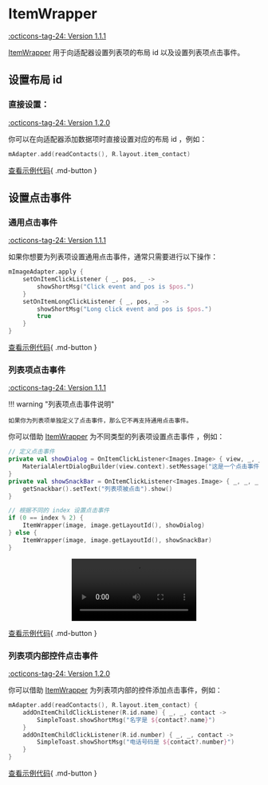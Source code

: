 # ItemWrapper

[:octicons-tag-24: Version 1.1.1](https://ave.entropy2020.cn/version/VastAdapter/#111)

[ItemWrapper](https://api.ave.entropy2020.cn/adapter/com.ave.vastgui.adapter.base/-item-wrapper/index.html) 用于向适配器设置列表项的布局 id 以及设置列表项点击事件。

## 设置布局 id

### 直接设置：

[:octicons-tag-24: Version 1.2.0](https://ave.entropy2020.cn/version/VastAdapter/#111)

你可以在向适配器添加数据项时直接设置对应的布局 id ，例如：

```kotlin
mAdapter.add(readContacts(), R.layout.item_contact)
```

[查看示例代码](https://github.com/SakurajimaMaii/Android-Vast-Extension/blob/develop/app/src/main/kotlin/com/ave/vastgui/app/activity/view/AlphabetSideBarActivity.kt){ .md-button }

## 设置点击事件

### 通用点击事件

[:octicons-tag-24: Version 1.1.1](https://ave.entropy2020.cn/version/VastAdapter/#111)

如果你想要为列表项设置通用点击事件，通常只需要进行以下操作：

```kotlin
mImageAdapter.apply {
    setOnItemClickListener { _, pos, _ ->
        showShortMsg("Click event and pos is $pos.")
    }
    setOnItemLongClickListener { _, pos, _ ->
        showShortMsg("Long click event and pos is $pos.")
        true
    }
}
```

[查看示例代码](https://github.com/SakurajimaMaii/Android-Vast-Extension/blob/develop/app/src/main/kotlin/com/ave/vastgui/app/activity/view/rvadapter/ImageActivity.kt){ .md-button }

### 列表项点击事件

[:octicons-tag-24: Version 1.1.1](https://ave.entropy2020.cn/version/VastAdapter/#111)

!!! warning "列表项点击事件说明"

    如果你为列表项单独定义了点击事件，那么它不再支持通用点击事件。

你可以借助 [ItemWrapper](https://api.ave.entropy2020.cn/adapter/com.ave.vastgui.adapter.base/-item-wrapper/index.html) 为不同类型的列表项设置点击事件 ，例如：

```kotlin
// 定义点击事件
private val showDialog = OnItemClickListener<Images.Image> { view, _, _ ->
    MaterialAlertDialogBuilder(view.context).setMessage("这是一个点击事件").show()
}
private val showSnackBar = OnItemClickListener<Images.Image> { _, _, _ ->
    getSnackbar().setText("列表项被点击").show()
}

// 根据不同的 index 设置点击事件
if (0 == index % 2) {
    ItemWrapper(image, image.getLayoutId(), showDialog)
} else {
    ItemWrapper(image, image.getLayoutId(), showSnackBar)
}
```

<center>
    <video width="250" controls="controls" autoplay="autoplay">
        <source src="../../img/adapter_click_sample.mp4" type="video/mp4">
    </video>
</center>

[查看示例代码](https://github.com/SakurajimaMaii/Android-Vast-Extension/blob/develop/app/src/main/kotlin/com/ave/vastgui/app/activity/view/rvadapter/ImageActivity.kt){ .md-button }

### 列表项内部控件点击事件

[:octicons-tag-24: Version 1.2.0](https://ave.entropy2020.cn/version/VastAdapter/#120)

你可以借助 [ItemWrapper](https://api.ave.entropy2020.cn/adapter/com.ave.vastgui.adapter.base/-item-wrapper/index.html) 为列表项内部的控件添加点击事件，例如：

```kotlin
mAdapter.add(readContacts(), R.layout.item_contact) {
    addOnItemChildClickListener(R.id.name) { _, _, contact ->
        SimpleToast.showShortMsg("名字是 ${contact?.name}")
    }
    addOnItemChildClickListener(R.id.number) { _, _, contact ->
        SimpleToast.showShortMsg("电话号码是 ${contact?.number}")
    }
}
```

[查看示例代码](https://github.com/SakurajimaMaii/Android-Vast-Extension/blob/develop/app/src/main/kotlin/com/ave/vastgui/app/activity/view/AlphabetSideBarActivity.kt){ .md-button }

